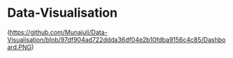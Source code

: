 # Data-Visualisation

(https://github.com/Munajuli/Data-Visualisation/blob/97df904ad722ddda36df04e2b10fdba9156c4c85/Dashboard.PNG)
